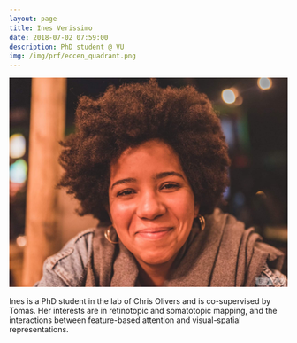 ```yaml
---
layout: page
title: Ines Verissimo
date: 2018-07-02 07:59:00
description: PhD student @ VU
img: /img/prf/eccen_quadrant.png
---
```


<img class="col one right" src="/img/people/iv.jpg">

Ines is a PhD student in the lab of Chris Olivers and is co-supervised by Tomas. Her interests are in retinotopic and somatotopic mapping, and the interactions between feature-based attention and visual-spatial representations. 